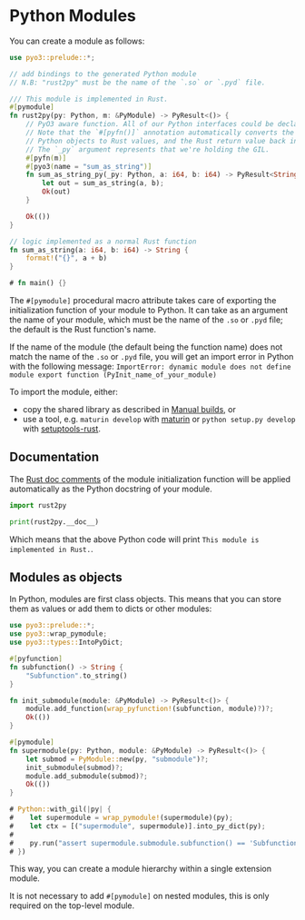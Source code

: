 # Python Modules

You can create a module as follows:

```rust
use pyo3::prelude::*;

// add bindings to the generated Python module
// N.B: "rust2py" must be the name of the `.so` or `.pyd` file.

/// This module is implemented in Rust.
#[pymodule]
fn rust2py(py: Python, m: &PyModule) -> PyResult<()> {
    // PyO3 aware function. All of our Python interfaces could be declared in a separate module.
    // Note that the `#[pyfn()]` annotation automatically converts the arguments from
    // Python objects to Rust values, and the Rust return value back into a Python object.
    // The `_py` argument represents that we're holding the GIL.
    #[pyfn(m)]
    #[pyo3(name = "sum_as_string")]
    fn sum_as_string_py(_py: Python, a: i64, b: i64) -> PyResult<String> {
        let out = sum_as_string(a, b);
        Ok(out)
    }

    Ok(())
}

// logic implemented as a normal Rust function
fn sum_as_string(a: i64, b: i64) -> String {
    format!("{}", a + b)
}

# fn main() {}
```

The `#[pymodule]` procedural macro attribute takes care of exporting the initialization function of your
module to Python. It can take as an argument the name of your module, which must be the name of the `.so`
or `.pyd` file; the default is the Rust function's name.

If the name of the module (the default being the function name) does not match the name of the `.so` or
`.pyd` file, you will get an import error in Python with the following message:
`ImportError: dynamic module does not define module export function (PyInit_name_of_your_module)`

To import the module, either:
 - copy the shared library as described in [Manual builds](building_and_distribution.html#manual-builds), or
 - use a tool, e.g. `maturin develop` with [maturin](https://github.com/PyO3/maturin) or
`python setup.py develop` with [setuptools-rust](https://github.com/PyO3/setuptools-rust).

## Documentation

The [Rust doc comments](https://doc.rust-lang.org/stable/book/first-edition/comments.html) of the module
initialization function will be applied automatically as the Python docstring of your module.

```python
import rust2py

print(rust2py.__doc__)
```

Which means that the above Python code will print `This module is implemented in Rust.`.

## Modules as objects

In Python, modules are first class objects. This means that you can store them as values or add them to
dicts or other modules:

```rust
use pyo3::prelude::*;
use pyo3::wrap_pymodule;
use pyo3::types::IntoPyDict;

#[pyfunction]
fn subfunction() -> String {
    "Subfunction".to_string()
}

fn init_submodule(module: &PyModule) -> PyResult<()> {
    module.add_function(wrap_pyfunction!(subfunction, module)?)?;
    Ok(())
}

#[pymodule]
fn supermodule(py: Python, module: &PyModule) -> PyResult<()> {
    let submod = PyModule::new(py, "submodule")?;
    init_submodule(submod)?;
    module.add_submodule(submod)?;
    Ok(())
}

# Python::with_gil(|py| {
#    let supermodule = wrap_pymodule!(supermodule)(py);
#    let ctx = [("supermodule", supermodule)].into_py_dict(py);
#
#    py.run("assert supermodule.submodule.subfunction() == 'Subfunction'", None, Some(&ctx)).unwrap();
# })
```

This way, you can create a module hierarchy within a single extension module.

It is not necessary to add `#[pymodule]` on nested modules, this is only required on the top-level module.
